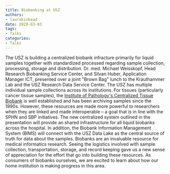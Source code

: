 ```yaml
---
title: Biobanking at USZ
authors: 
- laurakinkead
date: 2020-03-03
tags: 
- Talks
categories:
- Talks
---
```


The USZ is building a centralized biobank infracture primarily for liquid samples together with standardized processed regarding sample collection, processing, storage and distribution.
Dr. med. Michael Weisskopf, Head Research Biobanking Service Center, and Silvan Huber, Application Manager ICT, presented over a joint "Brown Bag" lunch to the Krauthammer Lab and the USZ Research Data Service Center.
The USZ has multiple individual sample collections across its institutions. For tissues (particularly cancer tissue samples), the [Institute of Pathology's Centralized Tissue Biobank](http://www.en.pathology.usz.ch/expert-knowledge/Pages/Centralized-Tissue-Biobank-USZ.aspx) is well established and has been archiving samples since the 1990s. However, these resources are made more powerful to researchers when they are linked and made interoperable – a goal that is in line with the SPHN and SBP initiatives. The new centralized system outlined in the presentation will provide an shared infrastructure for all liquid biobanks across the hospital. In addition, the Biobank Information Management System (BIMS) will connect with the USZ Data Lake as the central source of truth for data about the samples.
Biobanks are an invaluable resource for medical informatics research. Seeing the logistics involved with sample collection, transportation, storage, and record keeping gave us a new sense of appreciation for the effort that go into building these resources. As consumers of biobanks ourselves, we are excited to learn about how our home institution is making progress in this area.
